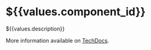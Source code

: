 # ${{values.component_id}}

${{values.description}}

More information available on [TechDocs](http://localhost:3000/catalog/default/component/${{values.component_id}}/docs).
